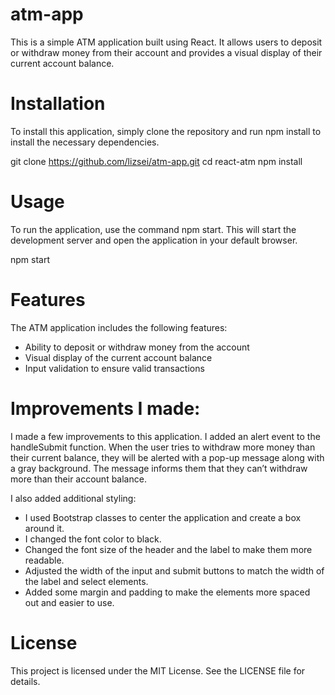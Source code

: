 # atm-app

This is a simple ATM application built using React. It allows users to deposit or withdraw money from their account and provides a visual display of their current account balance.

# Installation

To install this application, simply clone the repository and run npm install to install the necessary dependencies.

git clone https://github.com/lizsei/atm-app.git
cd react-atm
npm install

# Usage

To run the application, use the command npm start. This will start the development server and open the application in your default browser.

npm start

# Features

The ATM application includes the following features:

* Ability to deposit or withdraw money from the account
* Visual display of the current account balance
* Input validation to ensure valid transactions

# Improvements I made:

I made a few improvements to this application. I added an alert event to the handleSubmit function. When the user tries to withdraw more money than their current balance, they will be alerted with a pop-up message along with a gray background. The message informs them that they can’t withdraw more than their account balance. 

I also added additional styling:

* I used Bootstrap classes to center the application and create a box around it.
* I changed the font color to black.
* Changed the font size of the header and the label to make them more readable.
* Adjusted the width of the input and submit buttons to match the width of the label and select elements.
* Added some margin and padding to make the elements more spaced out and easier to use.

# License

This project is licensed under the MIT License. See the LICENSE file for details.





